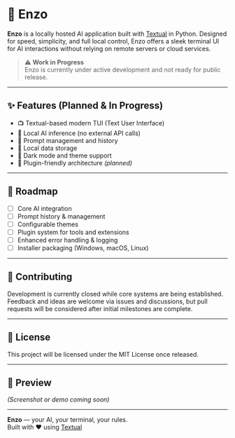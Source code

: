 
# 🐍 Enzo

**Enzo** is a locally hosted AI application built with [Textual](https://textual.textualize.io/) in Python. Designed for speed, simplicity, and full local control, Enzo offers a sleek terminal UI for AI interactions without relying on remote servers or cloud services.

> ⚠️ **Work in Progress**  
> Enzo is currently under active development and not ready for public release.

---

## ✨ Features (Planned & In Progress)

- 📺 Textual-based modern TUI (Text User Interface)
- 🤖 Local AI inference (no external API calls)
- 📝 Prompt management and history
- 📂 Local data storage
- 🌙 Dark mode and theme support
- 🔌 Plugin-friendly architecture *(planned)*

---

## 📖 Roadmap

- [ ] Core AI integration
- [ ] Prompt history & management
- [ ] Configurable themes
- [ ] Plugin system for tools and extensions
- [ ] Enhanced error handling & logging
- [ ] Installer packaging (Windows, macOS, Linux)

---

## 🤝 Contributing

Development is currently closed while core systems are being established.  
Feedback and ideas are welcome via issues and discussions, but pull requests will be considered after initial milestones are complete.

---

## 📄 License

This project will be licensed under the MIT License once released.

---

## 🎨 Preview

*(Screenshot or demo coming soon)*

---

**Enzo** — your AI, your terminal, your rules.  
Built with ❤️ using [Textual](https://textual.textualize.io/)
